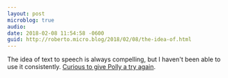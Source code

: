 ```yaml
---
layout: post
microblog: true
audio: 
date: 2018-02-08 11:54:58 -0600
guid: http://roberto.micro.blog/2018/02/08/the-idea-of.html
---
```

The idea of text to speech is always compelling, but I haven't been able to use it consistently. [Curious to give Polly a try again](https://techcrunch.com/2018/02/08/amazon-launches-a-polly-wordpress-plugin-that-turns-blog-posts-into-audio-including-podcasts/).
